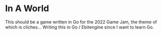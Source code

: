 # In A World

This should be a game written in Go for the 2022 Game Jam, the theme of which is cliches...
Writing this in Go / Ebitengine since I want to learn Go.
